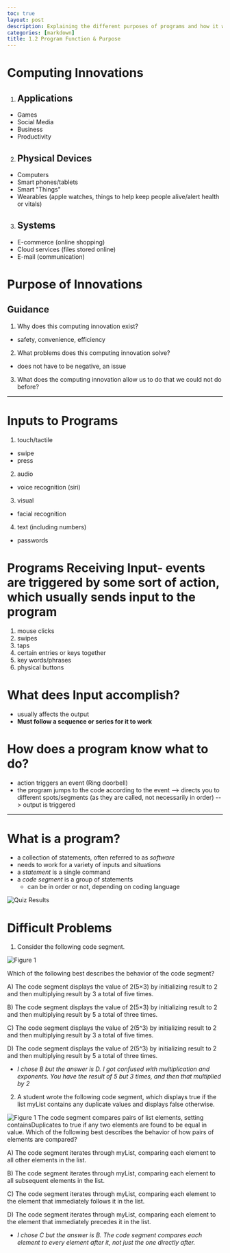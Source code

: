 ```yaml
---
toc: true
layout: post
description: Explaining the different purposes of programs and how it works. 
categories: [markdown]
title: 1.2 Program Function & Purpose 
---
```


# Computing Innovations
1. ## Applications
- Games
- Social Media
- Business
- Productivity
2. ## Physical Devices
- Computers
- Smart phones/tablets
- Smart "Things"
- Wearables (apple watches, things to help keep people alive/alert health or vitals)
3. ## Systems 
- E-commerce (online shopping)
- Cloud services (files stored online)
- E-mail (communication)


# Purpose of Innovations
## Guidance
1. Why does this computing innovation exist?
- safety, convenience, efficiency
2. What problems does this computing innovation solve? 
- does not have to be negative, an issue
3. What does the computing innovation allow us to do that we could not do before?


---


# Inputs to Programs
1. touch/tactile
- swipe
- press
2. audio 
- voice recognition (siri)
3. visual
- facial recognition
4. text (including numbers)
- passwords


# Programs Receiving Input- events are triggered by some sort of action, which usually sends input to the program
1. mouse clicks
2. swipes
3. taps
4. certain entries or keys together
5. key words/phrases 
6. physical buttons 


# What dees Input accomplish?
- usually affects the output
- **Must follow a sequence or series for it to work**

# How does a program know what to do?
- action triggers an event (Ring doorbell)
- the program jumps to the code according to the event --> directs you to different spots/segments (as they are called, not necessarily in order) --> output is triggered 

---

# What is a program?
- a collection of statements, often referred to as *software*
- needs to work for a variety of inputs and situations 
- a *statement* is a single command 
- a *code segment* is a group of statements
    - can be in order or not, depending on coding language


![Quiz Results]({{site.baseurl}}/images/ProgramFPQuizResults.png)
# Difficult Problems

1. Consider the following code segment.

![Figure 1]({{site.baseurl}}/images/1.2Figure1.png)

Which of the following best describes the behavior of the code segment?

A) The code segment displays the value of 2(5×3) by initializing result to 2 and then multiplying result by 3 a total of five times.

B) The code segment displays the value of 2(5×3) by initializing result to 2 and then multiplying result by 5 a total of three times.

C) The code segment displays the value of 2(5^3) by initializing result to 2 and then multiplying result by 3 a total of five times.

D) The code segment displays the value of 2(5^3) by initializing result to 2 and then multiplying result by 5 a total of three times.
- *I chose B but the answer is D. I got confused with multiplication and exponents. You have the result of 5 but 3 times, and then that  multiplied by 2* 



2. A student wrote the following code segment, which displays true if the list myList contains any duplicate values and displays false otherwise.

![Figure 1]({{site.baseurl}}/images/1.2Figure2.png)
The code segment compares pairs of list elements, setting containsDuplicates to true if any two elements are found to be equal in value. Which of the following best describes the behavior of how pairs of elements are compared?

A) The code segment iterates through myList, comparing each element to all other elements in the list.

B) The code segment iterates through myList, comparing each element to all subsequent elements in the list.

C) The code segment iterates through myList, comparing each element to the element that immediately follows it in the list.

D) The code segment iterates through myList, comparing each element to the element that immediately precedes it in the list.
- *I chose C but the answer is B. The code segment compares each element to every element after it, not just the one directly after.*